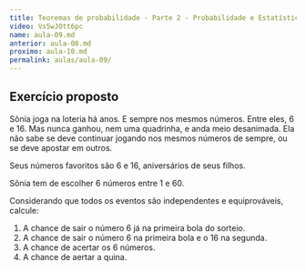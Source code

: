 ```yaml
---
title: Teoremas de probabilidade - Parte 2 - Probabilidade e Estatística | Aula 9
video: Vs5wJOtt6pc
name: aula-09.md
anterior: aula-08.md
proximo: aula-10.md
permalink: aulas/aula-09/
---
```


## Exercício proposto

Sônia joga na loteria há anos. E sempre nos mesmos números. Entre eles, 6 e 16. Mas nunca ganhou, nem uma quadrinha, e anda meio desanimada. Ela não sabe se deve continuar jogando nos mesmos números de sempre, ou se deve apostar em outros.

Seus números favoritos são 6 e 16, aniversários de seus filhos.

Sônia tem de escolher 6 números entre 1 e 60.

Considerando que todos os eventos são independentes e equiprováveis, calcule:

1. A chance de sair o número 6 já na primeira bola do sorteio.
2. A chance de sair o número 6 na primeira bola e o 16 na segunda.
3. A chance de acertar os 6 números.
4. A chance de aertar a quina.
